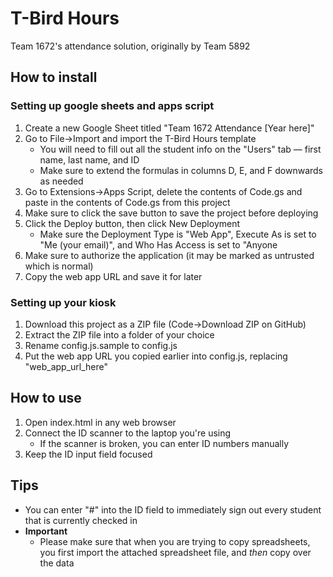 # T-Bird Hours

Team 1672's attendance solution, originally by Team 5892

## How to install

### Setting up google sheets and apps script

1. Create a new Google Sheet titled "Team 1672 Attendance [Year here]"
2. Go to File→Import and import the T-Bird Hours template
    - You will need to fill out all the student info on the "Users" tab — first name, last name, and ID
    - Make sure to extend the formulas in columns D, E, and F downwards as needed
3. Go to Extensions→Apps Script, delete the contents of Code.gs and paste in the contents of Code.gs from this project
4. Make sure to click the save button to save the project before deploying
5. Click the Deploy button, then click New Deployment
    - Make sure the Deployment Type is "Web App", Execute As is set to "Me (your email)", and Who Has Access is set to "Anyone
7. Make sure to authorize the application (it may be marked as untrusted which is normal)
8. Copy the web app URL and save it for later

### Setting up your kiosk

1. Download this project as a ZIP file (Code→Download ZIP on GitHub)
2. Extract the ZIP file into a folder of your choice
3. Rename config.js.sample to config.js
5. Put the web app URL you copied earlier into config.js, replacing "web_app_url_here"

## How to use

1. Open index.html in any web browser
2. Connect the ID scanner to the laptop you're using
    - If the scanner is broken, you can enter ID numbers manually
3. Keep the ID input field focused

## Tips

- You can enter "#" into the ID field to immediately sign out every student that is currently checked in
- **Important**
  - Please make sure that when you are trying to copy spreadsheets, you first import the attached spreadsheet file, and *then* copy over the data

